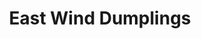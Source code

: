 ---
layout: ../../layouts/PostLayout.astro
title: 'East Wind Dumplings'
pubDate: 2024-12-11
images:
    path: '/assets/east-wind-dumplings.webp'
    alt: 'East Wind Dumplings'
settings:
    format: 'standard'
    color: 'black'
tags: ["pic"]
---